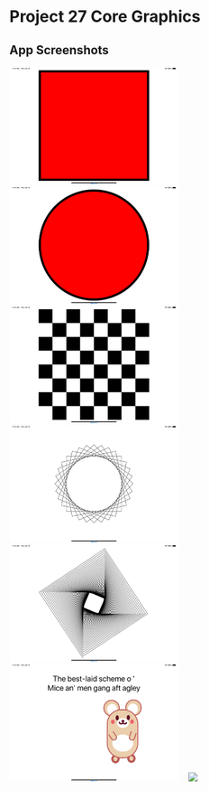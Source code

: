 # Project 27 Core Graphics

## App Screenshots
<img src= "/Project27/screenshots/1.png" width = "300">&emsp;
<img src= "/Project27/screenshots/2.png" width = "300">&emsp;
<img src= "/Project27/screenshots/3.png" width = "300">&emsp;
<img src= "/Project27/screenshots/4.png" width = "300">&emsp;
<img src= "/Project27/screenshots/5.png" width = "300">&emsp;
<img src= "/Project27/screenshots/6.png" width = "300">&emsp;
<img src= "/Project27/screenshots/7.png" width = "300">




